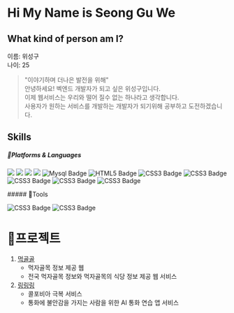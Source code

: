 Hi My Name is Seong Gu We
===============

What kind of person am I?
---------------

이름: 위성구<br>
나이: 25<br>

> "이야기하며 더나은 발전을 위해"<br>
안녕하세요! 벡엔드 개발자가 되고 싶은 위성구입니다.<br>
이제 웹서비스는 우리와 떨어 질수 없는 하나라고 생각합니다.<br>
사용자가 원하는 서비스를 개발하는 개발자가 되기위해 공부하고 도전하겠습니다.<br>


Skills
-----------------
##### 📝Platforms & Languages<br>
<p>
<img src="https://camo.githubusercontent.com/0bc8d727618ecba6e5e0aaf5b3fa6c1d9a70d54ec1e1ae41e99e3aa91f40586a/68747470733a2f2f696d672e736869656c64732e696f2f62616467652f4a4156412d3243323235353f7374796c653d666c61742d737175617265266c6f676f3d4f5241434c45266c6f676f436f6c6f723d464646464646" data-canonical-src="https://img.shields.io/badge/JAVA-2C2255?style=flat-square&amp;logo=ORACLE&amp;logoColor=FFFFFF" style="max-width: 100%;">
<img src="https://camo.githubusercontent.com/0fefba23ba0563f587464182fa460c877c1119efdd12bc55d309a86cb4c89d3e/68747470733a2f2f696d672e736869656c64732e696f2f62616467652f507974686f6e2d3337373641423f7374796c653d666c61742d737175617265266c6f676f3d507974686f6e266c6f676f436f6c6f723d464646464646" data-canonical-src="https://img.shields.io/badge/Python-3776AB?style=flat-square&amp;logo=Python&amp;logoColor=FFFFFF" style="max-width: 100%;">
<img src="https://img.shields.io/badge/springboot-6DB33F?style=flat-square&logo=springboot&logoColor=white"/>
<img src="https://img.shields.io/badge/springsecurity-6DB33F?style=flat-square&logo=springsecurity&logoColor=white"/>
<img src="https://img.shields.io/badge/Mysql-4479A1?style=flat-square&amp;logo=Mysql&amp;logoColor=white" alt="Mysql Badge">
<img src="https://img.shields.io/badge/HTML5-E34F26?style=flat-square&amp;logo=HTML5&amp;logoColor=white" alt="HTML5 Badge">
<img src="https://img.shields.io/badge/CSS3-1572B6?style=flat-square&amp;logo=CSS3&amp;logoColor=white" alt="CSS3 Badge">
<img src="https://img.shields.io/badge/javascript-F7DF1E?style=flat-square&amp;logo=JavaScript&amp;logoColor=white" alt="CSS3 Badge">
<img src="https://img.shields.io/badge/react-61DAFB?style=flat-square&amp;logo=React&amp;logoColor=white" alt="CSS3 Badge">
<img src="https://img.shields.io/badge/amazonec2-FF9900?style=flat-square&amp;logo=React&amp;logoColor=white" alt="CSS3 Badge">
<img src="https://img.shields.io/badge/amazonrds-527FFF?style=flat-square&amp;logo=React&amp;logoColor=white" alt="CSS3 Badge">
</p>
##### 🔧Tools<br>
<p>
<img src="https://img.shields.io/badge/eclipseide-2C2255?style=flat-square&amp;logo=Eclipse IDE&amp;logoColor=white" alt="CSS3 Badge">
<img src="https://img.shields.io/badge/visualstudiocode-007ACC?style=flat-square&amp;logo=Eclipse IDE&amp;logoColor=white" alt="CSS3 Badge">
</p>


# 🤝프로젝트

1. [먹골골](https://github.com/weseonggu/meoggolgol-project)
    * 먹자골목 정보 제공 웹
    * 전국 먹자골목 정보와 먹자골목의 식당 정보 제공 웹 서비스
2. [링링링](https://github.com/weseonggu/University-Project)
    * 콜포비아 극복 서비스
    * 통화에 불안감을 가지는 사람을 위한 AI 통화 연습 앱 서비스

